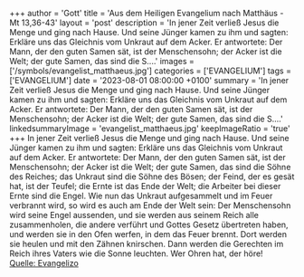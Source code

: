 +++
author = 'Gott'
title = 'Aus dem Heiligen Evangelium nach Matthäus - Mt 13,36-43'
layout = 'post'
description = 'In jener Zeit verließ Jesus die Menge und ging nach Hause. Und seine Jünger kamen zu ihm und sagten: Erkläre uns das Gleichnis vom Unkraut auf dem Acker. Er antwortete: Der Mann, der den guten Samen sät, ist der Menschensohn; der Acker ist die Welt; der gute Samen, das sind die S....'
images = ['/symbols/evangelist_matthaeus.jpg']
categories = ['EVANGELIUM']
tags = ['EVANGELIUM']
date = '2023-08-01 08:00:00 +0100'
summary = 'In jener Zeit verließ Jesus die Menge und ging nach Hause. Und seine Jünger kamen zu ihm und sagten: Erkläre uns das Gleichnis vom Unkraut auf dem Acker. Er antwortete: Der Mann, der den guten Samen sät, ist der Menschensohn; der Acker ist die Welt; der gute Samen, das sind die S....'
linkedsummaryImage = 'evangelist_matthaeus.jpg'
keepImageRatio = 'true'
+++
In jener Zeit verließ Jesus die Menge und ging nach Hause. Und seine Jünger kamen zu ihm und sagten: Erkläre uns das Gleichnis vom Unkraut auf dem Acker.
Er antwortete: Der Mann, der den guten Samen sät, ist der Menschensohn;
der Acker ist die Welt; der gute Samen, das sind die Söhne des Reiches; das Unkraut sind die Söhne des Bösen;
der Feind, der es gesät hat, ist der Teufel; die Ernte ist das Ende der Welt; die Arbeiter bei dieser Ernte sind die Engel.<!--more-->
Wie nun das Unkraut aufgesammelt und im Feuer verbrannt wird, so wird es auch am Ende der Welt sein:
Der Menschensohn wird seine Engel aussenden, und sie werden aus seinem Reich alle zusammenholen, die andere verführt und Gottes Gesetz übertreten haben,
und werden sie in den Ofen werfen, in dem das Feuer brennt. Dort werden sie heulen und mit den Zähnen knirschen.
Dann werden die Gerechten im Reich ihres Vaters wie die Sonne leuchten. Wer Ohren hat, der höre!<br> [Quelle: Evangelizo](https://evangeliumtagfuertag.org/DE/gospel)